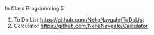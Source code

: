 In Class Programming 5

1. To Do List https://github.com/NehaNavgale/ToDoList
2. Calculator https://github.com/NehaNavgale/Calculator
